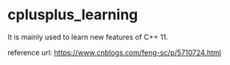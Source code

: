 # cplusplus_learning
 It is mainly used to learn new features of C++ 11.

reference url: https://www.cnblogs.com/feng-sc/p/5710724.html
